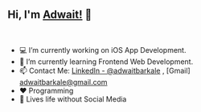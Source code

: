
## Hi, I'm [Adwait!](https://iadwait.github.io/Personal-Site/) 👋

<br/>

- 💻 I’m currently working on iOS App Development.
- 🌱 I’m currently learning Frontend Web Development.
- 📫 Contact Me: [LinkedIn - @adwaitbarkale](https://in.linkedin.com/in/adwait-barkale-a77092119) , [Gmail] adwaitbarkale@gmail.com
- ❤️ Programming
- 📵 Lives life without Social Media
